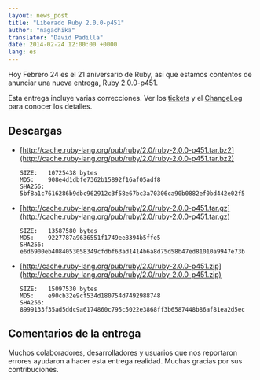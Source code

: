 ```yaml
---
layout: news_post
title: "Liberado Ruby 2.0.0-p451"
author: "nagachika"
translator: "David Padilla"
date: 2014-02-24 12:00:00 +0000
lang: es
---
```


Hoy Febrero 24 es el 21 aniversario de Ruby, así que estamos contentos
de anunciar una nueva entrega, Ruby 2.0.0-p451.

Esta entrega incluye varias correcciones.
Ver los [tickets](https://bugs.ruby-lang.org/projects/ruby-200/issues?set_filter=1&amp;status_id=5)
y el [ChangeLog](http://svn.ruby-lang.org/repos/ruby/tags/v2_0_0_451/ChangeLog)
para conocer los detalles.

## Descargas

* [http://cache.ruby-lang.org/pub/ruby/2.0/ruby-2.0.0-p451.tar.bz2](http://cache.ruby-lang.org/pub/ruby/2.0/ruby-2.0.0-p451.tar.bz2)

      SIZE:   10725438 bytes
      MD5:    908e4d1dbfe7362b15892f16af05adf8
      SHA256: 5bf8a1c7616286b9dbc962912c3f58e67bc3a70306ca90b0882ef0bd442e02f5

* [http://cache.ruby-lang.org/pub/ruby/2.0/ruby-2.0.0-p451.tar.gz](http://cache.ruby-lang.org/pub/ruby/2.0/ruby-2.0.0-p451.tar.gz)

      SIZE:   13587580 bytes
      MD5:    9227787a9636551f1749ee8394b5ffe5
      SHA256: e6d6900eb4084053058349cfdbf63ad1414b6a8d75d58b47ed81010a9947e73b

* [http://cache.ruby-lang.org/pub/ruby/2.0/ruby-2.0.0-p451.zip](http://cache.ruby-lang.org/pub/ruby/2.0/ruby-2.0.0-p451.zip)

      SIZE:   15097530 bytes
      MD5:    e90cb32e9cf534d180754d7492988748
      SHA256: 8999133f35ad5ddc9a6174860c795c5022e3868ff3b6587448b86af81ea2d5ec

## Comentarios de la entrega

Muchos colaboradores, desarrolladores y usuarios que nos reportaron errores
ayudaron a hacer esta entrega realidad.
Muchas gracias por sus contribuciones.
